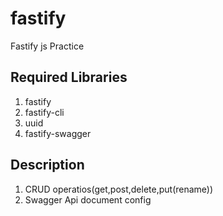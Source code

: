 # fastify
Fastify js Practice

Required Libraries
--------------------
1. fastify
2. fastify-cli
3. uuid
4. fastify-swagger

Description
------------
1. CRUD operatios(get,post,delete,put(rename))
2. Swagger Api document config

